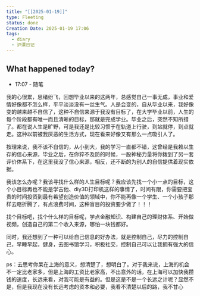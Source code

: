 ```yaml
---
title: "[[2025-01-19]]"
type: Fleeting
status: done
Creation Date: 2025-01-19 17:06
tags:
  - diary
  - 沪漂日记
---
```



## What happened today?
- 17:07 - 随笔

我的心很累，思绪纷飞，回想毕业以来的这两年，总感觉自己一事无成，事业和爱情好像都不怎么样，平平淡淡没有一丝生气。人是会变的，自从毕业以来，我好像变的越来越不自信了，这种不自信来源于我没有目标了，在大学毕业以前，人生的每个阶段都有唯一而且清晰的目标，那就是完成学业。毕业之后，突然不知所措了。都在说人生是旷野，可是我还是比较习惯于在轨道上行驶，到站就停，到点就走。这种以前被我厌恶的生活方式，现在看来好像又有那么一点吸引人了。

按理来说，我不该不自信的，从小到大，我的学习一直都不错，这曾经是我赖以生存的信心来源，毕业之后，在你猝不及防的时候，一股神秘力量将你拨到了另一套评价体系下，在这里我没了信心来源，相反，还不断的为别人的自信提供着现实依据。

我该怎么办呢？我该寻找什么样的人生目标呢？我应该先找一个小一点的目标，这个小目标再也不能是学吉他、diy3D打印机这样的事情了，时间有限，你需要把宝贵的时间投资到最有希望创造价值的领域中，你不能再像一个学生、一个小孩子那样去瞎折腾了，有点浪费时间，这种盲目的投资要少做了！！！

找个目标吧，找个什么样的目标呢，学点金融知识、构建自己的理财体系、开始做视频，创造自己的第二个收入来源，哪怕一块钱都好。

同时，我还想到了一种可以给自己信息的好办法，就是控制自己，尽力的控制自己，早睡早起，健身，去图书馆学习，积极社交，控制自己可以让我拥有强大的信心。

ps：去思考你呆在上海的意义，想清楚了，想明白了。对于我来说，上海的机会不一定比老家多，但是上海的工资比老家高，不出意外的话，在上海可以加快我攒钱的速度，长远来看，对我可能是有益的。但是这是不是一个长远之计呢？显然不是，但是我现在没有长远考虑的资本和必要，我看不清楚以后的路，我不甘心


